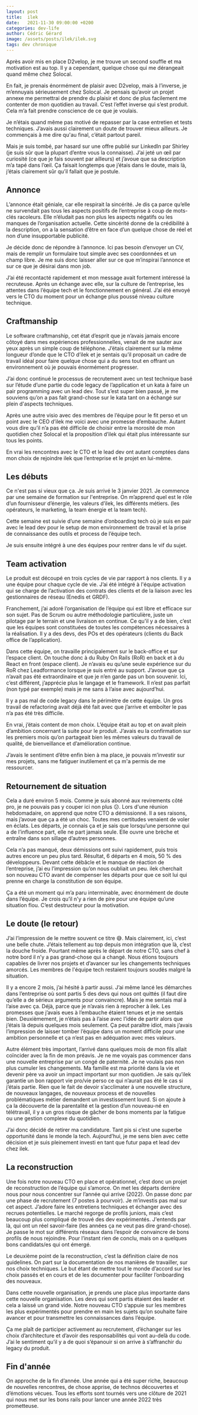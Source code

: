 ```yaml
---
layout: post
title:  ilek
date:   2021-11-30 09:00:00 +0200
categories: dev-life
author: Cédric Gérard
image: /assets/posts/ilek/ilek.svg
tags: dev chronique
---
```


Après avoir mis en place D2velop, je me trouve un second souffle et ma motivation est au top. Il y a cependant, quelque chose qui me dérangeait quand même chez Solocal.

En fait, je prenais énormément de plaisir avec D2velop, mais à l’inverse, je m’ennuyais sérieusement chez Solocal. Je pensais qu’avoir un projet annexe me permettrai de prendre du plaisir et donc de plus facilement me contenter de mon quotidien au travail. C’est l’effet inverse qui s’est produit. Cela m’a fait prendre conscience de ce que je voulais.

Je n’étais quand même pas motivé de repasser par la case entretien et tests techniques. J’avais aussi clairement un doute de trouver mieux ailleurs. Je commençais à me dire qu'au final, c’était partout pareil.

Mais je suis tombé, par hasard sur une offre publié sur LinkedIn par Shirley (je suis sûr que la plupart d’entre vous la connaisse). J’ai jeté un œil par curiosité (ce que je fais souvent par ailleurs) et j’avoue que sa description m’a tapé dans l’œil. Ça faisait longtemps que j’étais dans le doute, mais là, j’étais clairement sûr qu’il fallait que je postule.

## Annonce

L’annonce était géniale, car elle respirait la sincérité. Je dis ça parce qu’elle ne survendait pas tous les aspects positifs de l’entreprise à coup de mots-clés racoleurs. Elle n’éludait pas non plus les aspects négatifs ou les manques de l’organisation actuelle. Cette sincérité donne de la crédibilité à la description, on a la sensation d’être en face d’un quelque chose de réel et non d’une insupportable publicité.

Je décide donc de répondre à l’annonce. Ici pas besoin d’envoyer un CV, mais de remplir un formulaire tout simple avec ses coordonnées et un champ libre. Je me suis donc laisser aller sur ce que m’inspirai l’annonce et sur ce que je désirai dans mon job.

J’ai été recontacté rapidement et mon message avait fortement intéressé la recruteuse. Après un échange avec elle, sur la culture de l’entreprise, les attentes dans l’équipe tech et le fonctionnement en général. J’ai été envoyé vers le CTO du moment pour un échange plus poussé niveau culture technique.

## Craftmanship

Le software craftmanship, cet état d’esprit que je n’avais jamais encore côtoyé dans mes expériences professionnelles, venait de me sauter aux yeux après un simple coup de téléphone. J’étais clairement sur la même longueur d’onde que le CTO d’ilek et je sentais qu’il proposait un cadre de travail idéal pour faire quelque chose qui a du sens tout en offrant un environnement où je pouvais énormément progresser.

J’ai donc continué le processus de recrutement avec un test technique basé sur l’étude d’une partie du code legacy de l’application et un kata à faire un pair programming avec un lead dev. Tout s’est super bien passé, je me souviens qu’on a pas fait grand-chose sur le kata tant on a échangé sur plein d'aspects techniques.

Après une autre visio avec des membres de l’équipe pour le fit perso et un point avec le CEO d’ilek me voici avec une promesse d’embauche. Autant vous dire qu’il n’a pas été difficile de choisir entre la morosité de mon quotidien chez Solocal et la proposition d’ilek qui était plus intéressante sur tous les points.

En vrai les rencontres avec le CTO et le lead dev ont autant comptées dans mon choix de rejoindre ilek que l’entreprise et le projet en lui-même.

## Les débuts

Ce n'est pas si vieux que ça. Je suis arrivé le 3 janvier 2021. Je commence par une semaine de formation sur l'entreprise. On m’apprend quel est le rôle d’un fournisseur d’énergie, les valeurs d’ilek, les différents métiers. (les opérateurs, le marketing, la team énergie et la team tech).

Cette semaine est suivie d’une semaine d’onboarding tech où je suis en pair avec le lead dev pour le setup de mon environnement de travail et la prise de connaissance des outils et process de l’équipe tech.

Je suis ensuite intégré à une des équipes pour rentrer dans le vif du sujet.

## Team activation

Le produit est découpé en trois cycles de vie par rapport à nos clients. Il y a une équipe pour chaque cycle de vie. J’ai été intégré à l'équipe activation qui se charge de l’activation des contrats des clients et de la liaison avec les gestionnaires de réseau (Enedis et GRDF).

Franchement, j’ai adoré l’organisation de l’équipe qui est libre et efficace sur son sujet. Pas de Scrum ou autre méthodologie particulière, juste un pilotage par le terrain et une livraison en continue. Ce qu'il y a de bien, c’est que les équipes sont constituées de toutes les compétences nécessaires à la réalisation. Il y a des devs, des POs et des opérateurs (clients du Back office de l’application).

Dans cette équipe, on travaille principalement sur le back-office et sur l’espace client. On touche donc à du Ruby On Rails (RoR) en back et à du React en front (espace client). Je n’avais eu qu’une seule expérience sur du RoR chez Leadformance lorsque je suis entré au support. J’avoue que ça n’avait pas été extraordinaire et que je n’en garde pas un bon souvenir. Ici, c’est différent, j’apprécie plus le langage et le framework. Il n’est pas parfait (non typé par exemple) mais je me sans à l’aise avec aujourd’hui.

Il y a pas mal de code legacy dans le périmètre de cette équipe. Un gros travail de refactoring avait déjà été fait avec que j’arrive et emboîter le pas n’a pas été très difficile.

En vrai, j’étais content de mon choix. L’équipe était au top et on avait plein d’ambition concernant la suite pour le produit. J’avais eu la confirmation sur les premiers mois qu’on partageait bien les mêmes valeurs du travail de qualité, de bienveillance et d’amélioration continue.

J’avais le sentiment d’être enfin bien à ma place, je pouvais m’investir sur mes projets, sans me fatiguer inutilement et ça m'a permis de me ressourcer.

## Retournement de situation

Cela a duré environ 5 mois. Comme je suis abonné aux revirements côté pro, je ne pouvais pas y couper ici non plus 😕. Lors d'une réunion hebdomadaire, on apprend que notre CTO a démissionné. Il a ses raisons, mais j’avoue que ça a été un choc. Toutes mes certitudes venaient de voler en éclats. Les départs, je connais ça et je sais que lorsqu’une personne qui a de l’influence part, elle ne part jamais seule. Elle ouvre une brèche et entraîne dans son sillage d’autres personnes.

Cela n’a pas manqué, deux démissions ont suivi rapidement, puis trois autres encore un peu plus tard. Résultat, 6 départs en 4 mois, 50 % des développeurs. Devant cette débâcle et le manque de réaction de l’entreprise, j’ai eu l’impression qu’on nous oubliait un peu. ilek cherchait son nouveau CTO avant de compenser les départs pour que ce soit lui qui prenne en charge la constitution de son équipe.

Ça a été un moment qui m’a paru interminable, avec énormément de doute dans l’équipe. Je crois qu’il n'y a rien de pire pour une équipe qu’une situation flou. C’est destructeur pour la motivation.

## Le doute (le retour)

J’ai l’impression de le mettre souvent ce titre 😅. Mais clairement, ici, c’est une belle chute. J’étais tellement au top depuis mon intégration que là, c’est la douche froide. Pourtant même après le départ de notre CTO, sans chef à notre bord il n’y a pas grand-chose qui a changé. Nous étions toujours capables de livrer nos projets et d’avancer sur les changements techniques amorcés. Les membres de l'équipe tech restaient toujours soudés malgré la situation.

Il y a encore 2 mois, j’ai hésité à partir aussi. J’ai même lancé les démarches dans l’entreprise où sont partis 5 des devs qui nous ont quittés (il faut dire qu’elle a de sérieux arguments pour convaincre). Mais je me sentais mal à l’aise avec ça. Déjà, parce que je n’avais rien à reprocher à ilek. Les promesses que j’avais eues à l’embauche étaient tenues et je me sentais bien. Deuxièmement, je n’étais pas à l’aise avec l’idée de partir alors que j’étais là depuis quelques mois seulement. Ça peut paraître idiot, mais j’avais l’impression de laisser tomber l’équipe dans un moment difficile pour une ambition personnelle et ça n’est pas en adéquation avec mes valeurs.

Autre élément très important, l’arrivé dans quelques mois de mon fils allait coïncider avec la fin de mon préavis. Je ne me voyais pas commencer dans une nouvelle entreprise par un congé de paternité. Je ne voulais pas non plus cumuler les changements. Ma famille est ma priorité dans la vie et devenir père va avoir un impact important sur mon quotidien. Je sais qu’ilek garantie un bon rapport vie pro/vie perso ce qui n’aurait pas été le cas si j’étais partie. Rien que le fait de devoir s’acclimater à une nouvelle structure, de nouveaux langages, de nouveaux process et de nouvelles problématiques métier demandent un investissement lourd. Si on ajoute à ça la découverte de la parentalité et la gestion d’un nouveau-né en télétravail, il y a un gros risque de gâcher de bons moments par la fatigue ou une gestion complexe du quotidien.

J’ai donc décidé de retirer ma candidature. Tant pis si c’est une superbe opportunité dans le monde la tech. Aujourd’hui, je me sens bien avec cette décision et je suis pleinement investi en tant que futur papa et lead dev chez ilek.

## La reconstruction

Une fois notre nouveau CTO en place et opérationnel, c’est donc un projet de reconstruction de l’équipe qui s’amorce. On met les départs derrière nous pour nous concentrer sur l’année qui arrive (2022). On passe donc par une phase de recrutement (7 postes à pourvoir). Je m’investis pas mal sur cet aspect. J’adore faire les entretiens techniques et échanger avec des recrues potentielles. Le marché regorge de profils juniors, mais c’est beaucoup plus compliqué de trouvé des dev expérimentés. J'entends par là, qui ont un réel savoir-faire (les années ça ne veut pas dire grand-chose). Je passe le mot sur différents réseaux dans l’espoir de convaincre de bons profils de nous rejoindre. Pour l’instant rien de conclu, mais on a quelques bons candidats/es qui ont émergé.

Le deuxième point de la reconstruction, c’est la définition claire de nos guidelines. On part sur la documentation de nos manières de travailler, sur nos choix techniques. Le but étant de mettre tout le monde d’accord sur les choix passés et en cours et de les documenter pour faciliter l’onboarding des nouveaux.

Dans cette nouvelle organisation, je prends une place plus importante dans cette nouvelle organisation. Les devs qui sont partis étaient des leader et cela a laissé un grand vide. Notre nouveau CTO s’appuie sur les membres les plus expérimentés pour prendre en main les sujets qu’on souhaite faire avancer et pour transmettre les connaissances dans l’équipe.

Ça me plaît de participer activement au recrutement, d’échanger sur les choix d’architecture et d’avoir des responsabilités qui vont au-delà du code. J’ai le sentiment qu’il y a de quoi s’épanouir si on arrive à s’affranchir du legacy du produit.

## Fin d'année

On approche de la fin d’année. Une année qui a été super riche, beaucoup de nouvelles rencontres, de chose apprise, de technos découvertes et d’émotions vécues. Tous les efforts sont tournés vers une clôture de 2021 qui nous met sur les bons rails pour lancer une année 2022 très prometteuse.
